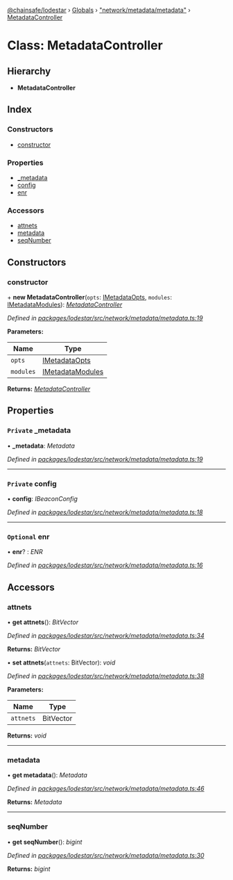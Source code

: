 [@chainsafe/lodestar](../README.md) › [Globals](../globals.md) › ["network/metadata/metadata"](../modules/_network_metadata_metadata_.md) › [MetadataController](_network_metadata_metadata_.metadatacontroller.md)

# Class: MetadataController

## Hierarchy

* **MetadataController**

## Index

### Constructors

* [constructor](_network_metadata_metadata_.metadatacontroller.md#constructor)

### Properties

* [_metadata](_network_metadata_metadata_.metadatacontroller.md#private-_metadata)
* [config](_network_metadata_metadata_.metadatacontroller.md#private-config)
* [enr](_network_metadata_metadata_.metadatacontroller.md#optional-enr)

### Accessors

* [attnets](_network_metadata_metadata_.metadatacontroller.md#attnets)
* [metadata](_network_metadata_metadata_.metadatacontroller.md#metadata)
* [seqNumber](_network_metadata_metadata_.metadatacontroller.md#seqnumber)

## Constructors

###  constructor

\+ **new MetadataController**(`opts`: [IMetadataOpts](../interfaces/_network_metadata_metadata_.imetadataopts.md), `modules`: [IMetadataModules](../interfaces/_network_metadata_metadata_.imetadatamodules.md)): *[MetadataController](_network_metadata_metadata_.metadatacontroller.md)*

*Defined in [packages/lodestar/src/network/metadata/metadata.ts:19](https://github.com/ChainSafe/lodestar/blob/0e426d2/packages/lodestar/src/network/metadata/metadata.ts#L19)*

**Parameters:**

Name | Type |
------ | ------ |
`opts` | [IMetadataOpts](../interfaces/_network_metadata_metadata_.imetadataopts.md) |
`modules` | [IMetadataModules](../interfaces/_network_metadata_metadata_.imetadatamodules.md) |

**Returns:** *[MetadataController](_network_metadata_metadata_.metadatacontroller.md)*

## Properties

### `Private` _metadata

• **_metadata**: *Metadata*

*Defined in [packages/lodestar/src/network/metadata/metadata.ts:19](https://github.com/ChainSafe/lodestar/blob/0e426d2/packages/lodestar/src/network/metadata/metadata.ts#L19)*

___

### `Private` config

• **config**: *IBeaconConfig*

*Defined in [packages/lodestar/src/network/metadata/metadata.ts:18](https://github.com/ChainSafe/lodestar/blob/0e426d2/packages/lodestar/src/network/metadata/metadata.ts#L18)*

___

### `Optional` enr

• **enr**? : *ENR*

*Defined in [packages/lodestar/src/network/metadata/metadata.ts:16](https://github.com/ChainSafe/lodestar/blob/0e426d2/packages/lodestar/src/network/metadata/metadata.ts#L16)*

## Accessors

###  attnets

• **get attnets**(): *BitVector*

*Defined in [packages/lodestar/src/network/metadata/metadata.ts:34](https://github.com/ChainSafe/lodestar/blob/0e426d2/packages/lodestar/src/network/metadata/metadata.ts#L34)*

**Returns:** *BitVector*

• **set attnets**(`attnets`: BitVector): *void*

*Defined in [packages/lodestar/src/network/metadata/metadata.ts:38](https://github.com/ChainSafe/lodestar/blob/0e426d2/packages/lodestar/src/network/metadata/metadata.ts#L38)*

**Parameters:**

Name | Type |
------ | ------ |
`attnets` | BitVector |

**Returns:** *void*

___

###  metadata

• **get metadata**(): *Metadata*

*Defined in [packages/lodestar/src/network/metadata/metadata.ts:46](https://github.com/ChainSafe/lodestar/blob/0e426d2/packages/lodestar/src/network/metadata/metadata.ts#L46)*

**Returns:** *Metadata*

___

###  seqNumber

• **get seqNumber**(): *bigint*

*Defined in [packages/lodestar/src/network/metadata/metadata.ts:30](https://github.com/ChainSafe/lodestar/blob/0e426d2/packages/lodestar/src/network/metadata/metadata.ts#L30)*

**Returns:** *bigint*
